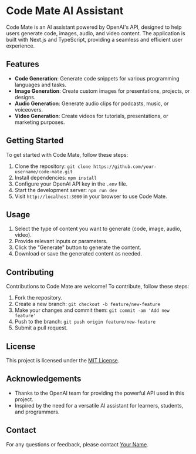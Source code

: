 # Code Mate AI Assistant

Code Mate is an AI assistant powered by OpenAI's API, designed to help users generate code, images, audio, and video content. The application is built with Next.js and TypeScript, providing a seamless and efficient user experience.

## Features

- **Code Generation**: Generate code snippets for various programming languages and tasks.
- **Image Generation**: Create custom images for presentations, projects, or designs.
- **Audio Generation**: Generate audio clips for podcasts, music, or voiceovers.
- **Video Generation**: Create videos for tutorials, presentations, or marketing purposes.

## Getting Started

To get started with Code Mate, follow these steps:

1. Clone the repository: `git clone https://github.com/your-username/code-mate.git`
2. Install dependencies: `npm install`
3. Configure your OpenAI API key in the `.env` file.
4. Start the development server: `npm run dev`
5. Visit `http://localhost:3000` in your browser to use Code Mate.

## Usage

1. Select the type of content you want to generate (code, image, audio, video).
2. Provide relevant inputs or parameters.
3. Click the "Generate" button to generate the content.
4. Download or save the generated content as needed.

## Contributing

Contributions to Code Mate are welcome! To contribute, follow these steps:

1. Fork the repository.
2. Create a new branch: `git checkout -b feature/new-feature`
3. Make your changes and commit them: `git commit -am 'Add new feature'`
4. Push to the branch: `git push origin feature/new-feature`
5. Submit a pull request.

## License

This project is licensed under the [MIT License](LICENSE).

## Acknowledgements

- Thanks to the OpenAI team for providing the powerful API used in this project.
- Inspired by the need for a versatile AI assistant for learners, students, and programmers.

## Contact

For any questions or feedback, please contact [Your Name](mailto:your-email@example.com).

